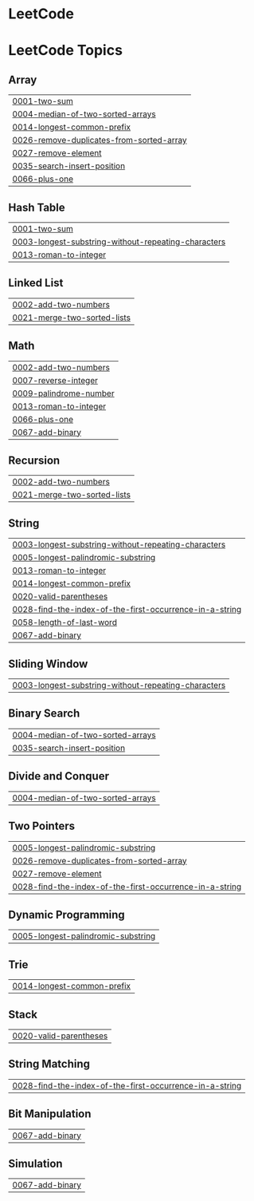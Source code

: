 # LeetCode

<!---LeetCode Topics Start-->
# LeetCode Topics
## Array
|  |
| ------- |
| [0001-two-sum](https://github.com/ShivangMangal/LeetCode/tree/master/0001-two-sum) |
| [0004-median-of-two-sorted-arrays](https://github.com/ShivangMangal/LeetCode/tree/master/0004-median-of-two-sorted-arrays) |
| [0014-longest-common-prefix](https://github.com/ShivangMangal/LeetCode/tree/master/0014-longest-common-prefix) |
| [0026-remove-duplicates-from-sorted-array](https://github.com/ShivangMangal/LeetCode/tree/master/0026-remove-duplicates-from-sorted-array) |
| [0027-remove-element](https://github.com/ShivangMangal/LeetCode/tree/master/0027-remove-element) |
| [0035-search-insert-position](https://github.com/ShivangMangal/LeetCode/tree/master/0035-search-insert-position) |
| [0066-plus-one](https://github.com/ShivangMangal/LeetCode/tree/master/0066-plus-one) |
## Hash Table
|  |
| ------- |
| [0001-two-sum](https://github.com/ShivangMangal/LeetCode/tree/master/0001-two-sum) |
| [0003-longest-substring-without-repeating-characters](https://github.com/ShivangMangal/LeetCode/tree/master/0003-longest-substring-without-repeating-characters) |
| [0013-roman-to-integer](https://github.com/ShivangMangal/LeetCode/tree/master/0013-roman-to-integer) |
## Linked List
|  |
| ------- |
| [0002-add-two-numbers](https://github.com/ShivangMangal/LeetCode/tree/master/0002-add-two-numbers) |
| [0021-merge-two-sorted-lists](https://github.com/ShivangMangal/LeetCode/tree/master/0021-merge-two-sorted-lists) |
## Math
|  |
| ------- |
| [0002-add-two-numbers](https://github.com/ShivangMangal/LeetCode/tree/master/0002-add-two-numbers) |
| [0007-reverse-integer](https://github.com/ShivangMangal/LeetCode/tree/master/0007-reverse-integer) |
| [0009-palindrome-number](https://github.com/ShivangMangal/LeetCode/tree/master/0009-palindrome-number) |
| [0013-roman-to-integer](https://github.com/ShivangMangal/LeetCode/tree/master/0013-roman-to-integer) |
| [0066-plus-one](https://github.com/ShivangMangal/LeetCode/tree/master/0066-plus-one) |
| [0067-add-binary](https://github.com/ShivangMangal/LeetCode/tree/master/0067-add-binary) |
## Recursion
|  |
| ------- |
| [0002-add-two-numbers](https://github.com/ShivangMangal/LeetCode/tree/master/0002-add-two-numbers) |
| [0021-merge-two-sorted-lists](https://github.com/ShivangMangal/LeetCode/tree/master/0021-merge-two-sorted-lists) |
## String
|  |
| ------- |
| [0003-longest-substring-without-repeating-characters](https://github.com/ShivangMangal/LeetCode/tree/master/0003-longest-substring-without-repeating-characters) |
| [0005-longest-palindromic-substring](https://github.com/ShivangMangal/LeetCode/tree/master/0005-longest-palindromic-substring) |
| [0013-roman-to-integer](https://github.com/ShivangMangal/LeetCode/tree/master/0013-roman-to-integer) |
| [0014-longest-common-prefix](https://github.com/ShivangMangal/LeetCode/tree/master/0014-longest-common-prefix) |
| [0020-valid-parentheses](https://github.com/ShivangMangal/LeetCode/tree/master/0020-valid-parentheses) |
| [0028-find-the-index-of-the-first-occurrence-in-a-string](https://github.com/ShivangMangal/LeetCode/tree/master/0028-find-the-index-of-the-first-occurrence-in-a-string) |
| [0058-length-of-last-word](https://github.com/ShivangMangal/LeetCode/tree/master/0058-length-of-last-word) |
| [0067-add-binary](https://github.com/ShivangMangal/LeetCode/tree/master/0067-add-binary) |
## Sliding Window
|  |
| ------- |
| [0003-longest-substring-without-repeating-characters](https://github.com/ShivangMangal/LeetCode/tree/master/0003-longest-substring-without-repeating-characters) |
## Binary Search
|  |
| ------- |
| [0004-median-of-two-sorted-arrays](https://github.com/ShivangMangal/LeetCode/tree/master/0004-median-of-two-sorted-arrays) |
| [0035-search-insert-position](https://github.com/ShivangMangal/LeetCode/tree/master/0035-search-insert-position) |
## Divide and Conquer
|  |
| ------- |
| [0004-median-of-two-sorted-arrays](https://github.com/ShivangMangal/LeetCode/tree/master/0004-median-of-two-sorted-arrays) |
## Two Pointers
|  |
| ------- |
| [0005-longest-palindromic-substring](https://github.com/ShivangMangal/LeetCode/tree/master/0005-longest-palindromic-substring) |
| [0026-remove-duplicates-from-sorted-array](https://github.com/ShivangMangal/LeetCode/tree/master/0026-remove-duplicates-from-sorted-array) |
| [0027-remove-element](https://github.com/ShivangMangal/LeetCode/tree/master/0027-remove-element) |
| [0028-find-the-index-of-the-first-occurrence-in-a-string](https://github.com/ShivangMangal/LeetCode/tree/master/0028-find-the-index-of-the-first-occurrence-in-a-string) |
## Dynamic Programming
|  |
| ------- |
| [0005-longest-palindromic-substring](https://github.com/ShivangMangal/LeetCode/tree/master/0005-longest-palindromic-substring) |
## Trie
|  |
| ------- |
| [0014-longest-common-prefix](https://github.com/ShivangMangal/LeetCode/tree/master/0014-longest-common-prefix) |
## Stack
|  |
| ------- |
| [0020-valid-parentheses](https://github.com/ShivangMangal/LeetCode/tree/master/0020-valid-parentheses) |
## String Matching
|  |
| ------- |
| [0028-find-the-index-of-the-first-occurrence-in-a-string](https://github.com/ShivangMangal/LeetCode/tree/master/0028-find-the-index-of-the-first-occurrence-in-a-string) |
## Bit Manipulation
|  |
| ------- |
| [0067-add-binary](https://github.com/ShivangMangal/LeetCode/tree/master/0067-add-binary) |
## Simulation
|  |
| ------- |
| [0067-add-binary](https://github.com/ShivangMangal/LeetCode/tree/master/0067-add-binary) |
<!---LeetCode Topics End-->